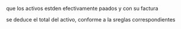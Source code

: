 que los activos estden efectivamente paados y con su factura

se deduce el total del activo, conforme a la sreglas correspondientes